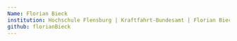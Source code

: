 ```yaml
---
Name: Florian Bieck
institution: Hochschule Flensburg | Kraftfahrt-Bundesamt | Florian Bieck - 
github: florianBieck
---
```


